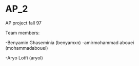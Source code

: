 # AP_2
AP project fall 97

Team members:

-Benyamin Ghaseminia (benyamxn)
-amirmohammad abouei (mohammadabouei)

-Aryo Lotfi (aryol)